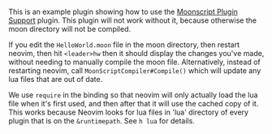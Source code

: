 
This is an example plugin showing how to use the [Moonscript Plugin Support](https://github.com/svermeulen/nvim-moonscript-plugin-support) plugin.  This plugin will not work without it, because otherwise the moon directory will not be compiled.

If you edit the `HelloWorld.moon` file in the moon directory, then restart neovim, then hit `<leader>hw` then it should display the changes you've made, without needing to manually compile the moon file. Alternatively, instead of restarting neovim, call `MoonScriptCompiler#Compile()` which will update any lua files that are out of date.

We use `require` in the binding so that neovim will only actually load the lua file when it's first used, and then after that it will use the cached copy of it.  This works because Neovim looks for lua files in 'lua' directory of every plugin that is on the `&runtimepath`.  See `h lua` for details.

